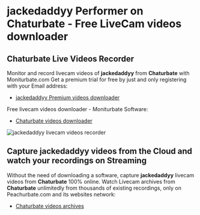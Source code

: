 # jackedaddyy Performer on Chaturbate - Free LiveCam videos downloader

## Chaturbate Live Videos Recorder

Monitor and record livecam videos of **jackedaddyy** from **Chaturbate** with Moniturbate.com
Get a premium trial for free by just and only registering with your Email address:
* [jackedaddyy Premium videos downloader](https://moniturbate.com/request-demo-licence-key.html)

Free livecam videos downloader - Moniturbate Software:
* [Chaturbate videos downloader](https://moniturbate.com/moniturbate-download-software.html)

![jackedaddyy livecam videos recorder](https://peachurnet.com/templates/moniturbate-software.png)


## Capture jackedaddyy videos from the Cloud and watch your recordings on Streaming

Without the need of downloading a software, capture **jackedaddyy** livecam videos from **Chaturbate** 100% online.
Watch Livecam archives from **Chaturbate** unlimitedly from thousands of existing recordings, only on Peachurbate.com and its websites network:
* [Chaturbate videos archives](https://peachurnet.com/)